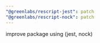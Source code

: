 ```yaml
---
"@greenlabs/rescript-jest": patch
"@greenlabs/rescript-nock": patch
---
```


improve package using (jest, nock)
